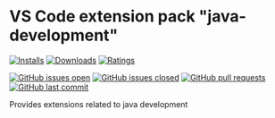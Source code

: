 # VS Code extension pack "java-development"

[![Installs](https://vsmarketplacebadge.apphb.com/installs-short/raits.java-development.svg)](https://marketplace.visualstudio.com/items?itemName=raits.java-development)
[![Downloads](https://vsmarketplacebadge.apphb.com/downloads-short/raits.java-development.svg)](https://marketplace.visualstudio.com/items?itemName=raits.java-development)
[![Ratings](https://vsmarketplacebadge.apphb.com/rating-short/raits.java-development.svg)](https://marketplace.visualstudio.com/items?itemName=raits.java-development&ssr=false#review-details)

[![GitHub issues open](https://img.shields.io/github/issues-raw/raits-gmbh/vscode-extension-pack-java-development.svg?logo=github)](https://github.com/raits-gmbh/vscode-extension-pack-java-development/issues)
[![GitHub issues closed](https://img.shields.io/github/issues-closed-raw/raits-gmbh/vscode-extension-pack-java-development.svg?logo=github)](https://github.com/raits-gmbh/vscode-extension-pack-java-development/issues)
[![GitHub pull requests](https://img.shields.io/github/issues-pr/raits-gmbh/vscode-extension-pack-java-development.svg?logo=github)](https://github.com/raits-gmbh/vscode-extension-pack-java-development/pulls)
[![GitHub last commit](https://img.shields.io/github/last-commit/raits-gmbh/vscode-extension-pack-java-development.svg?logo=github)](https://github.com/raits-gmbh/vscode-extension-pack-java-development)

Provides extensions related to java development
